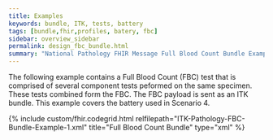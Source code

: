```yaml
---
title: Examples
keywords: bundle, ITK, tests, battery
tags: [bundle,fhir,profiles, batery, fbc]
sidebar: overview_sidebar
permalink: design_fbc_bundle.html
summary: "National Pathology FHIR Message Full Blood Count Bundle Example"
---
```


The following example contains a Full Blood Count (FBC) test that is comprised of several component tests peformed on the same specimen. These tests combined form the FBC. The FBC payload is sent as an ITK bundle. This example covers the battery used in Scenario 4.

<script src="https://gist.github.com/IOPS-DEV/f83e4a2f805af0cea5ea2f91f2f68dca.js"></script>

{% include custom/fhir.codegrid.html
relfilepath="ITK-Pathology-FBC-Bundle-Example-1.xml"
title="Full Blood Count Bundle"
type="xml" %}